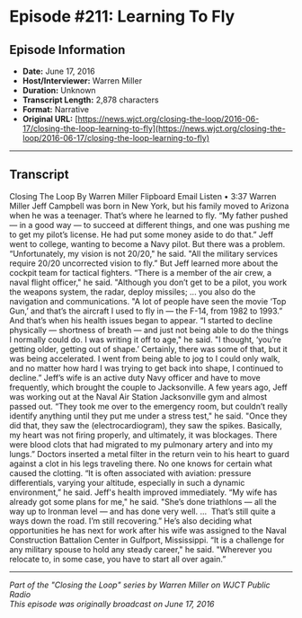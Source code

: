 # Episode #211: Learning To Fly



## Episode Information

- **Date:** June 17, 2016
- **Host/Interviewer:** Warren Miller
- **Duration:** Unknown
- **Transcript Length:** 2,878 characters
- **Format:** Narrative
- **Original URL:** [https://news.wjct.org/closing-the-loop/2016-06-17/closing-the-loop-learning-to-fly](https://news.wjct.org/closing-the-loop/2016-06-17/closing-the-loop-learning-to-fly)

---

## Transcript

Closing The Loop
By
Warren Miller
Flipboard
Email
Listen
•
3:37
Warren Miller
Jeff Campbell was born in New York, but his family moved to Arizona when he was a teenager.
That’s where he learned to fly.
“My father pushed — in a good way — to succeed at different things, and one was pushing me to get my pilot’s license. He had put some money aside to do that.”
Jeff went to college, wanting to become a Navy pilot. But there was a problem.
“Unfortunately, my vision is not 20/20," he said. "All the military services require 20/20 uncorrected vision to fly.”
But Jeff learned more about the cockpit team for tactical fighters.
“There is a member of the air crew, a naval flight officer," he said. "Although you don’t get to be a pilot, you work the weapons system, the radar, deploy missiles; ... you also do the navigation and communications.
"A lot of people have seen the movie ‘Top Gun,’ and that’s the aircraft I used to fly in — the F-14, from 1982 to 1993.”
And that’s when his health issues began to appear.
“I started to decline physically — shortness of breath — and just not being able to do the things I normally could do. I was writing it off to age," he said. "I thought, ‘you’re getting older, getting out of shape.’ Certainly, there was some of that, but it was being accelerated. I went from being able to jog to I could only walk, and no matter how hard I was trying to get back into shape, I continued to decline.”
Jeff’s wife is an active duty Navy officer and have to move frequently, which brought the couple to Jacksonville. A few years ago, Jeff was working out at the Naval Air Station Jacksonville gym and almost passed out.
“They took me over to the emergency room, but couldn’t really identify anything until they put me under a stress test," he said. "Once they did that, they saw the (electrocardiogram), they saw the spikes. Basically, my heart was not firing properly, and ultimately, it was blockages. There were blood clots that had migrated to my pulmonary artery and into my lungs.”
Doctors inserted a metal filter in the return vein to his heart to guard against a clot in his legs traveling there. No one knows for certain what caused the clotting.
“It is often associated with aviation: pressure differentials, varying your altitude, especially in such a dynamic environment,” he said.
Jeff's health improved immediately.
“My wife has already got some plans for me," he said. "She’s done triathlons — all the way up to Ironman level — and has done very well. ...  That’s still quite a ways down the road. I’m still recovering.”
He’s also deciding what opportunities he has next for work after his wife was assigned to the Naval Construction Battalion Center in Gulfport, Mississippi.
“It is a challenge for any military spouse to hold any steady career," he said. "Wherever you relocate to, in some case, you have to start all over again.”

---

*Part of the "Closing the Loop" series by Warren Miller on WJCT Public Radio*  
*This episode was originally broadcast on June 17, 2016*
